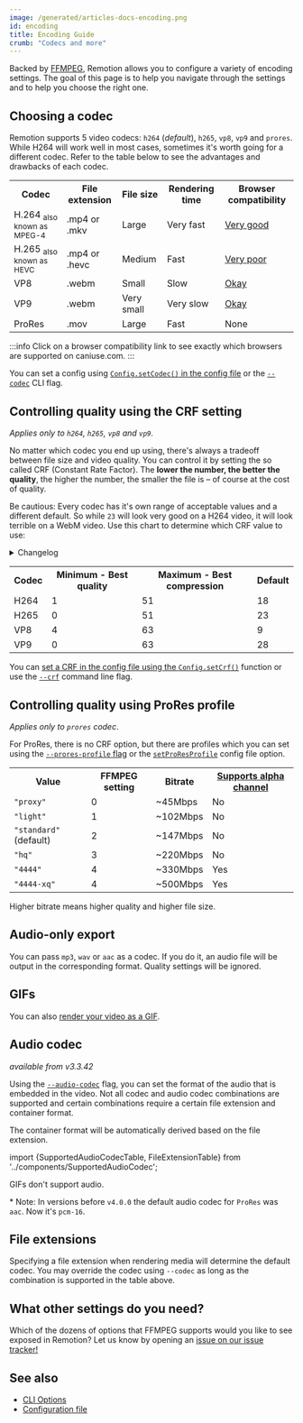 ```yaml
---
image: /generated/articles-docs-encoding.png
id: encoding
title: Encoding Guide
crumb: "Codecs and more"
---
```


Backed by [FFMPEG](https://ffmpeg.org/), Remotion allows you to configure a variety of encoding settings. The goal of this page is to help you navigate through the settings and to help you choose the right one.

## Choosing a codec

Remotion supports 5 video codecs: `h264` (_default_), `h265`, `vp8`, `vp9` and `prores`. While H264 will work well in most cases, sometimes it's worth going for a different codec. Refer to the table below to see the advantages and drawbacks of each codec.

<table>
  <tr>
    <th>Codec</th>
    <th>File extension</th>
    <th>File size</th>
    <th>Rendering time</th>
    <th>Browser compatibility</th>
  </tr>
  <tr>
    <td>H.264 <sub>also known as MPEG-4</sub></td>
    <td>.mp4 or .mkv</td>
    <td style={{color: 'red'}}>Large</td>
    <td style={{color: 'green', fontWeight: 'bold'}}>Very fast</td>
    <td><a href="https://caniuse.com/mpeg4" style={{color: 'green', fontWeight: 'bold'}}>Very good</a></td>
  </tr>
  <tr>
    <td>H.265 <sub>also known as HEVC</sub></td>
    <td>.mp4 or .hevc</td>
    <td style={{color: 'darkorange'}}>Medium</td>
    <td style={{color: 'green'}}>Fast</td>
    <td><a href="https://caniuse.com/hevc" style={{color: 'red', fontWeight: 'bold'}}>Very poor</a></td>
  </tr>
  <tr>
    <td>VP8</td>
    <td>.webm</td>
    <td style={{color: 'green'}}>Small</td>
    <td style={{color: 'red'}}>Slow</td>
    <td><a href="https://caniuse.com/webm" style={{color: 'darkorange'}}>Okay</a></td>
  </tr>
  <tr>
    <td>VP9</td>
    <td>.webm</td>
    <td style={{color: 'green', fontWeight: 'bold'}}>Very small</td>
    <td style={{color: 'red', fontWeight: 'bold'}}>Very slow</td>
    <td><a href="https://caniuse.com/webm" style={{color: 'darkorange'}}>Okay</a></td>
  </tr>
  <tr>
    <td>ProRes</td>
    <td>.mov</td>
    <td style={{color: 'red'}}>Large</td>
    <td style={{color: 'green'}}>Fast</td>
    <td style={{color: 'red', fontWeight: 'bold'}}>None</td>
  </tr>
</table>

:::info
Click on a browser compatibility link to see exactly which browsers are supported on caniuse.com.
:::

You can set a config using [`Config.setCodec()` in the config file](/docs/config#setcodec) or the [`--codec`](/docs/cli) CLI flag.

## Controlling quality using the CRF setting

_Applies only to `h264`, `h265`, `vp8` and `vp9`._

No matter which codec you end up using, there's always a tradeoff between file size and video quality. You can control it by setting the so called CRF (Constant Rate Factor). The **lower the number, the better the quality**, the higher the number, the smaller the file is – of course at the cost of quality.

Be cautious: Every codec has it's own range of acceptable values and a different default. So while `23` will look very good on a H264 video, it will look terrible on a WebM video. Use this chart to determine which CRF value to use:

<details style={{fontSize: '0.9em'}}>
<summary>
Changelog
</summary>
<ul>
<li>
Since version 2.1.3, Remotion doesn't allow the CRF to be set to <code>0</code> anymore because of the issues it causes on macOS/iOS and possible other scenarios. Set the CRF to 1 or higher.
</li>
</ul>
</details>
<div style={{height: 10}}/>
<table>
<tr>
<th>
Codec
</th>
<th>
Minimum - Best quality
</th>
<th>
Maximum - Best compression
</th>
<th>
Default
</th>
</tr>
<tr>
<td>
H264
</td>
<td>
1
</td>
<td>
51</td>
<td>
18
</td>
</tr>
<tr>
<td>
H265
</td>
<td>
0
</td>
<td>
51</td>
<td>
23
</td>
</tr>
<tr>
<td>
VP8
</td>
<td>
4
</td>
<td>
63</td>
<td>
9
</td>
</tr>
<tr>
<td>
VP9
</td>
<td>
0
</td>
<td>
63</td>
<td>
28
</td>
</tr>
</table>

You can [set a CRF in the config file using the `Config.setCrf()`](/docs/config#setcrf) function or use the [`--crf`](/docs/cli#flags) command line flag.

## Controlling quality using ProRes profile

_Applies only to `prores` codec_.

For ProRes, there is no CRF option, but there are profiles which you can set using the [`--prores-profile` flag](/docs/cli/render#--prores-profile) or the [`setProResProfile`](/docs/config#setproresprofile) config file option.

<table>
  <tr>
    <th>
      Value
    </th>
    <th>
      FFMPEG setting
    </th>
    <th>
      Bitrate
    </th>
    <th>
      <a href="/docs/transparent-videos">Supports alpha channel</a>
    </th>
  </tr>
  <tr>
    <td>
      <code>"proxy"</code>
    </td>
    <td>0</td>
    <td>~45Mbps</td>
    <td>No</td>
  </tr>
  <tr>
    <td>
      <code>"light"</code>
    </td>
    <td>1</td>
    <td>~102Mbps</td>
    <td>No</td>
  </tr>
  <tr>
    <td>
      <code>"standard"</code> (default)
    </td>
    <td>2</td>
    <td>~147Mbps</td>
    <td>No</td>
  </tr>
  <tr>
    <td>
      <code>"hq"</code>
    </td>
    <td>3</td>
    <td>~220Mbps</td>
    <td>No</td>
  </tr>
  <tr>
    <td>
      <code>"4444"</code>
    </td>
    <td>4</td>
    <td>~330Mbps</td>
    <td>Yes</td>
  </tr>
  <tr>
    <td>
      <code>"4444-xq"</code>
    </td>
    <td>4</td>
    <td>~500Mbps</td>
    <td>Yes</td>
  </tr>
</table>

Higher bitrate means higher quality and higher file size.

## Audio-only export

You can pass `mp3`, `wav` or `aac` as a codec. If you do it, an audio file will be output in the corresponding format. Quality settings will be ignored.

## GIFs

You can also [render your video as a GIF](/docs/render-as-gif).

## Audio codec

_available from v3.3.42_

Using the [`--audio-codec`](/docs/config#setaudiocodec) flag, you can set the format of the audio that is embedded in the video. Not all codec and audio codec combinations are supported and certain combinations require a certain file extension and container format.

The container format will be automatically derived based on the file extension.

import {SupportedAudioCodecTable, FileExtensionTable} from '../components/SupportedAudioCodec';

<SupportedAudioCodecTable />

GIFs don't support audio.

\* Note: In versions before `v4.0.0` the default audio codec for `ProRes` was `aac`. Now it's `pcm-16`.

## File extensions

Specifying a file extension when rendering media will determine the default codec. You may override the codec using `--codec` as long as the combination is supported in the table above.

<FileExtensionTable />

## What other settings do you need?

Which of the dozens of options that FFMPEG supports would you like to see exposed in Remotion? Let us know by opening an [issue on our issue tracker!](https://github.com/remotion-dev/remotion/issues)

## See also

- [CLI Options](/docs/cli)
- [Configuration file](/docs/config)
